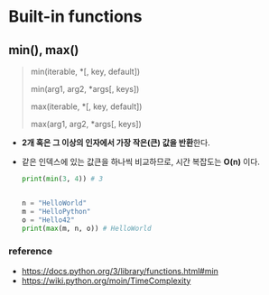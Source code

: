 # Built-in functions

## min(), max()

> min(iterable, \*[, key, default])
>
> min(arg1, arg2, \*args[, keys])
>
> max(iterable, \*[, key, default])
>
> max(arg1, arg2, \*args[, keys])

- **2개 혹은 그 이상의 인자에서 가장 작은(큰) 값을 반환**한다.
- 같은 인덱스에 있는 값큰을 하나씩 비교하므로, 시간 복잡도는 **O(n)** 이다.

  ```python
  print(min(3, 4)) # 3


  n = "HelloWorld"
  m = "HelloPython"
  o = "Hello42"
  print(max(m, n, o)) # HelloWorld
  ```

### reference

- https://docs.python.org/3/library/functions.html#min
- https://wiki.python.org/moin/TimeComplexity
